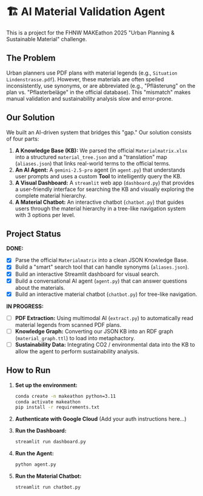 # 🏗️ AI Material Validation Agent

This is a project for the FHNW MAKEathon 2025 "Urban Planning & Sustainable Material" challenge.

## The Problem
Urban planners use PDF plans with material legends (e.g., `Situation Lindenstrasse.pdf`). However, these materials are often spelled inconsistently, use synonyms, or are abbreviated (e.g., "Pflästerung" on the plan vs. "Pflasterbeläge" in the official database). This "mismatch" makes manual validation and sustainability analysis slow and error-prone.

## Our Solution
We built an AI-driven system that bridges this "gap." Our solution consists of four parts:

1.  **A Knowledge Base (KB):** We parsed the official `Materialmatrix.xlsx` into a structured `material_tree.json` and a "translation" map (`aliases.json`) that links real-world terms to the official terms.
2.  **An AI Agent:** A `gemini-2.5-pro` agent (in `agent.py`) that understands user prompts and uses a custom **Tool** to intelligently query the KB.
3.  **A Visual Dashboard:** A `streamlit` web app (`dashboard.py`) that provides a user-friendly interface for searching the KB and visually exploring the complete material hierarchy.
4.  **A Material Chatbot:** An interactive chatbot (`chatbot.py`) that guides users through the material hierarchy in a tree-like navigation system with 3 options per level.

## Project Status
**DONE:**
* [x] Parse the official `Materialmatrix` into a clean JSON Knowledge Base.
* [x] Build a "smart" search tool that can handle synonyms (`aliases.json`).
* [x] Build an interactive Streamlit dashboard for visual search.
* [x] Build a conversational AI agent (`agent.py`) that can answer questions about the materials.
* [x] Build an interactive material chatbot (`chatbot.py`) for tree-like navigation.

**IN PROGRESS:**
* [ ] **PDF Extraction:** Using multimodal AI (`extract.py`) to automatically read material legends from scanned PDF plans.
* [ ] **Knowledge Graph:** Converting our JSON KB into an RDF graph (`material_graph.ttl`) to load into metaphactory.
* [ ] **Sustainability Data:** Integrating CO2 / environmental data into the KB to allow the agent to perform sustainability analysis.

## How to Run

1.  **Set up the environment:**
    ```bash
    conda create -n makeathon python=3.11
    conda activate makeathon
    pip install -r requirements.txt
    ```
2.  **Authenticate with Google Cloud**
    (Add your auth instructions here...)

3.  **Run the Dashboard:**
    ```bash
    streamlit run dashboard.py
    ```
4.  **Run the Agent:**
    ```bash
    python agent.py
    ```
5.  **Run the Material Chatbot:**
    ```bash
    streamlit run chatbot.py
    ```